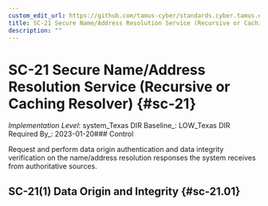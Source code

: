 ```yaml
---
custom_edit_url: https://github.com/tamus-cyber/standards.cyber.tamus.edu/tree/main/static/content/tamus.edu/TAMUS_profile.xml
title: SC-21 Secure Name/Address Resolution Service (Recursive or Caching Resolver)
description: ""
---
```


# SC-21 Secure Name/Address Resolution Service (Recursive or Caching Resolver) {#sc-21}

_Implementation Level_: system_Texas DIR Baseline_: LOW_Texas DIR Required By_: 2023-01-20### Control

Request and perform data origin authentication and data integrity verification on the name/address resolution responses the system receives from authoritative sources.

## SC-21(1) Data Origin and Integrity {#sc-21.01}

